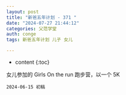 ```yaml
---
layout: post
title: "新爸五年计划 - 371 "
date: "2024-07-27 21:44:12"
categories: 父范学堂
auth: conge
tags: 新爸五年计划 儿子 女儿

---
```

* content
{:toc}

女儿参加的 Girls On the run 跑步营，以一个 5K 

 



```
2024-06-15 初稿 
```
